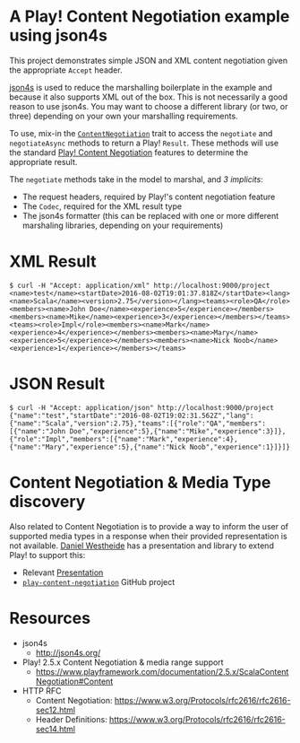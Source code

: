 A Play! Content Negotiation example using json4s
================================================

This project demonstrates simple JSON and XML content negotiation given the appropriate `Accept` header.

[json4s](http://json4s.org/) is used to reduce the marshalling boilerplate in the example and because it also supports
XML out of the box.  This is not necessarily a good reason to use json4s.  You may want to choose a different library
(or two, or three) depending on your own your marshalling requirements.

To use, mix-in the [`ContentNegotiation`](blob/master/app/controllers/ContentNegotiation.scala) trait to access the
`negotiate` and `negotiateAsync` methods to return a Play! `Result`.  These methods will use the standard
[Play! Content Negotiation](https://www.playframework.com/documentation/2.5.x/ScalaContentNegotiation#Content) features
to determine the appropriate result.

The `negotiate` methods take in the model to marshal, and *3 implicits*:
* The request headers, required by Play!'s content negotiation feature
* The `Codec`, required for the XML result type
* The json4s formatter (this can be replaced with one or more different marshaling libraries, depending on your
  requirements)

# XML Result

```shell
$ curl -H "Accept: application/xml" http://localhost:9000/project
<name>test</name><startDate>2016-08-02T19:01:37.818Z</startDate><lang><name>Scala</name><version>2.75</version></lang><teams><role>QA</role><members><name>John Doe</name><experience>5</experience></members><members><name>Mike</name><experience>3</experience></members></teams><teams><role>Impl</role><members><name>Mark</name><experience>4</experience></members><members><name>Mary</name><experience>5</experience></members><members><name>Nick Noob</name><experience>1</experience></members></teams>
```

# JSON Result

```shell
$ curl -H "Accept: application/json" http://localhost:9000/project
{"name":"test","startDate":"2016-08-02T19:02:31.562Z","lang":{"name":"Scala","version":2.75},"teams":[{"role":"QA","members":[{"name":"John Doe","experience":5},{"name":"Mike","experience":3}]},{"role":"Impl","members":[{"name":"Mark","experience":4},{"name":"Mary","experience":5},{"name":"Nick Noob","experience":1}]}]}
```

# Content Negotiation & Media Type discovery

Also related to Content Negotiation is to provide a way to inform the user of supported media types in a response when
their provided representation is not available.  [Daniel Westheide](http://danielwestheide.com) has a presentation and
library to extend Play! to support this:

* Relevant [Presentation](http://danielwestheide.com/talks/playbb2015/slides/index.html#/17)
* [`play-content-negotiation`](https://github.com/restfulscala/play-content-negotiation/) GitHub project

# Resources

* json4s
  * http://json4s.org/
* Play! 2.5.x Content Negotiation & media range support
  * https://www.playframework.com/documentation/2.5.x/ScalaContentNegotiation#Content
* HTTP RFC
  * Content Negotiation: https://www.w3.org/Protocols/rfc2616/rfc2616-sec12.html
  * Header Definitions: https://www.w3.org/Protocols/rfc2616/rfc2616-sec14.html

